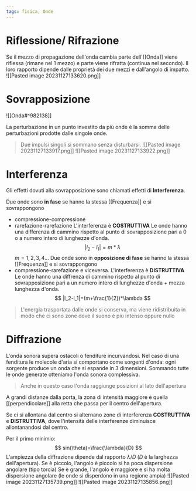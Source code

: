 ```yaml
---
tags: fisica, Onde
---
```


# Riflessione/ Rifrazione
Se il mezzo di propagazione dell'onda cambia parte dell'[[Onda]] viene riflessa (rimane nel 1 mezzo) e parte viene rifratta (continua nel secondo). Il loro rapporto dipende dalle proprietà dei due mezzi e dall'angolo di impatto.
![[Pasted image 20231127133620.png]]
# Sovrapposizione
![[Onda#^982138]]

La perturbazione in un punto investito da più onde è la somma delle perturbazioni prodotte dalle singole onde.
>Due impulsi singoli si sommano senza disturbarsi.
![[Pasted image 20231127133917.png]]
![[Pasted image 20231127133922.png]]

# Interferenza 
Gli effetti dovuti alla sovrapposizione sono chiamati effetti di __Interferenza__.

Due onde sono __in fase__ se hanno la stessa [[Frequenza]] 
e si sovrappongono 
- compressione-compressione
- rarefazione-rarefazione 
L'interferenza è __COSTRUTTIVA__
Le onde hanno una differenza di cammino rispetto al punto di sovrapposizione pari a 0 o a numero intero di lunghezze d'onda.
$$
|l_2-l_1|=m*\lambda
$$
$m=1,2,3,4...$
Due onde sono in __opposizione di fase__ se hanno la stessa [[Frequenza]] 
e si sovrappongono 
- compressione-rarefazione
e viceversa. L'interferenza è __DISTRUTTIVA__
Le onde hanno una diffrenza di cammino rispetto al punto di sovrapposizione pari a un numero intero di lunghezze d'onda + mezza lunghezza d'onda.
$$
|l_2-l_1|=(m+\frac{1}{2})*\lambda
$$
>L'energia trasportata dalle onde si conserva, ma viene ridistribuita in modo che ci sono zone dove il suono è più intenso oppure nullo
# Diffrazione
L'onda sonora supera ostacoli o fenditure incurvandosi.
Nel caso di una fenditura le molecole d'aria si comportano come sorgenti d'onda: ogni sorgente produce un onda che si espande in 3 dimensioni. Sommando tutte le onde generate otteniamo l'onda sonora complessiva.
>Anche in questo caso l'onda raggiunge posizioni al lato dell'apertura

A grandi distanze dalla porta, la zona di intensità maggiore è quella [[perpendicolare]] alla retta che passa per il centro dell'apertura.

Se ci si allontana dal centro si alternano zone di interferenza __COSTRUTTIVA__ e __DISTRUTTIVA__, dove l'intensità delle interferenze diminuisce allontanandosi dal centro.

Per il primo minimio:
$$
sin(\theta)=\frac{\lambda}{D}
$$
L'ampiezza della diffrazione dipende dal rapporto $\lambda/D$ ($D$ è la larghezza dell'apertura).
Se è piccolo, l'angolo è piccolo si ha poca dispersione angolare (tipo torcia)
Se è grande, l'angolo è maggiore e si ha molta dispersione angolare (le onde si disperdono in una regione ampia)
![[Pasted image 20231127135739.png]]
![[Pasted image 20231127135856.png]]
